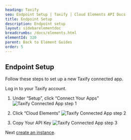 ```yaml
---
heading: Taxify
seo: Endpoint Setup | Taxify | Cloud Elements API Docs
title: Endpoint Setup
description: Endpoint setup
layout: sidebarelementdoc
breadcrumbs: /docs/elements.html
elementId: 320
parent: Back to Element Guides
order: 5
---
```


## Endpoint Setup

Follow these steps to set up a new Taxify connected app.

Log in to your Taxify account.

1. Under “Setup”, click “Connect Your Apps”
![Taxify Connected App step 1](http://cloud-elements.com/wp-content/uploads/2016/02/TaxifyAPI1.png)

2. Click “Cloud Elements”
![Taxify Connected App step 2](http://cloud-elements.com/wp-content/uploads/2016/02/TaxifyAPICE2.png)

3. Copy Your API Key
![Taxify Connected App step 3](http://cloud-elements.com/wp-content/uploads/2016/02/TaxifyAPICE3.png)

Next [create an instance](taxify-create-instance.html).
